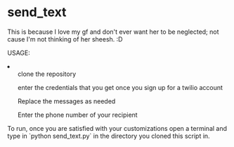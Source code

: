 # send_text
This is because I love my gf and don't ever want her to be neglected; not cause I'm not thinking of her sheesh. :D

USAGE: 

<li>
<ul> clone the repository </ul>
<ul>enter the credentials that you get once you sign up for a twilio account</ul>
<ul>Replace the messages as needed</ul>
<ul>Enter the phone number of your recipient</ul>
</li>
To run, once you are satisfied with your customizations open a terminal and type in `python send_text.py` in the directory you cloned this script in.
